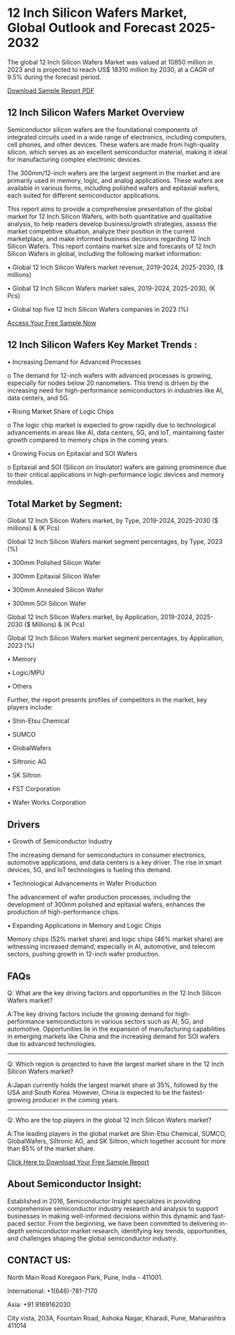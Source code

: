 <h1>12 Inch Silicon Wafers Market, Global Outlook and Forecast 2025-2032</h1>

The global 12 Inch Silicon Wafers Market was valued at 10850 million in 2023 and is projected to reach US$ 18310 million by 2030, at a CAGR of 9.5% during the forecast period.

[Download Sample Report PDF
](https://semiconductorinsight.com/download-sample-report/?product_id=92902)

<h2>12 Inch Silicon Wafers Market Overview</h2>

Semiconductor silicon wafers are the foundational components of integrated circuits used in a wide range of electronics, including computers, cell phones, and other devices. These wafers are made from high-quality silicon, which serves as an excellent semiconductor material, making it ideal for manufacturing complex electronic devices.

The 300mm/12-inch wafers are the largest segment in the market and are primarily used in memory, logic, and analog applications. These wafers are available in various forms, including polished wafers and epitaxial wafers, each suited for different semiconductor applications.

This report aims to provide a comprehensive presentation of the global market for 12 Inch Silicon Wafers, with both quantitative and qualitative analysis, to help readers develop business/growth strategies, assess the market competitive situation, analyze their position in the current marketplace, and make informed business decisions regarding 12 Inch Silicon Wafers. This report contains market size and forecasts of 12 Inch Silicon Wafers in global, including the following market information:

•	Global 12 Inch Silicon Wafers market revenue, 2019-2024, 2025-2030, ($ millions)

•	Global 12 Inch Silicon Wafers market sales, 2019-2024, 2025-2030, (K Pcs)

•	Global top five 12 Inch Silicon Wafers companies in 2023 (%)

[Access Your Free Sample Now
](https://semiconductorinsight.com/report/12-inch-silicon-wafers-market/)

<h2>12 Inch Silicon Wafers Key Market Trends  :</h2>

•	Increasing Demand for Advanced Processes

o	The demand for 12-inch wafers with advanced processes is growing, especially for nodes below 20 nanometers. This trend is driven by the increasing need for high-performance semiconductors in industries like AI, data centers, and 5G.

•	Rising Market Share of Logic Chips

o	The logic chip market is expected to grow rapidly due to technological advancements in areas like AI, data centers, 5G, and IoT, maintaining faster growth compared to memory chips in the coming years.

•	Growing Focus on Epitaxial and SOI Wafers

o	Epitaxial and SOI (Silicon on Insulator) wafers are gaining prominence due to their critical applications in high-performance logic devices and memory modules.

<h2>Total Market by Segment:</h2>

Global 12 Inch Silicon Wafers market, by Type, 2019-2024, 2025-2030 ($ millions) & (K Pcs)

Global 12 Inch Silicon Wafers market segment percentages, by Type, 2023 (%)

•	300mm Polished Silicon Wafer

•	300mm Epitaxial Silicon Wafer

•	300mm Annealed Silicon Wafer

•	300mm SOI Silicon Wafer

Global 12 Inch Silicon Wafers market, by Application, 2019-2024, 2025-2030 ($ Millions) & (K Pcs)

Global 12 Inch Silicon Wafers market segment percentages, by Application, 2023 (%)

•	Memory

•	Logic/MPU

•	Others

Further, the report presents profiles of competitors in the market, key players include:

•	Shin-Etsu Chemical

•	SUMCO

•	GlobalWafers

•	Siltronic AG

•	SK Siltron

•	FST Corporation

•	Wafer Works Corporation

<h2>Drivers</h2>

•	Growth of Semiconductor Industry

The increasing demand for semiconductors in consumer electronics, automotive applications, and data centers is a key driver. The rise in smart devices, 5G, and IoT technologies is fueling this demand.

•	Technological Advancements in Wafer Production

The advancement of wafer production processes, including the development of 300mm polished and epitaxial wafers, enhances the production of high-performance chips.

•	Expanding Applications in Memory and Logic Chips

Memory chips (52% market share) and logic chips (46% market share) are witnessing increased demand, especially in AI, automotive, and telecom sectors, pushing growth in 12-inch wafer production.

<h2>FAQs</h2>

Q: What are the key driving factors and opportunities in the 12 Inch Silicon Wafers market?

A:The key driving factors include the growing demand for high-performance semiconductors in various sectors such as AI, 5G, and automotive. Opportunities lie in the expansion of manufacturing capabilities in emerging markets like China and the increasing demand for SOI wafers due to advanced technologies.

________________________________________

Q: Which region is projected to have the largest market share in the 12 Inch Silicon Wafers market?

A:Japan currently holds the largest market share at 35%, followed by the USA and South Korea. However, China is expected to be the fastest-growing producer in the coming years.

________________________________________

Q: Who are the top players in the global 12 Inch Silicon Wafers market?

A:The leading players in the global market are Shin-Etsu Chemical, SUMCO, GlobalWafers, Siltronic AG, and SK Siltron, which together account for more than 85% of the market share.

[Click Here to Download Your Free Sample Report 
](https://semiconductorinsight.com/download-sample-report/?product_id=92902)

<h2>About Semiconductor Insight:</h2>

Established in 2016, Semiconductor Insight specializes in providing comprehensive semiconductor industry research and analysis to support businesses in making well-informed decisions within this dynamic and fast-paced sector. From the beginning, we have been committed to delivering in-depth semiconductor market research, identifying key trends, opportunities, and challenges shaping the global semiconductor industry.

<h2>CONTACT US:</h2>

North Main Road Koregaon Park, Pune, India - 411001.

International: +1(646)-781-7170

Asia: +91 9169162030

City vista, 203A, Fountain Road, Ashoka Nagar, Kharadi, Pune, Maharashtra 411014

